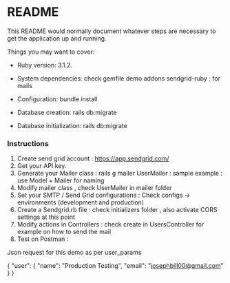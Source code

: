 # README

This README would normally document whatever steps are necessary to get the
application up and running.

Things you may want to cover:

* Ruby version:
3.1.2.
* System dependencies:
check gemfile 
demo addons 
sendgrid-ruby : for mails 

* Configuration:
bundle install

* Database creation:
rails db:migrate

* Database initialization:
rails db:migrate

### Instructions 
1. Create send grid account  : https://app.sendgrid.com/
2. Get your API key. 
3. Generate your Mailer class : rails g mailer UserMailer  : sample example : use Model + Mailer for naming 
4. Modify mailer class , check UserMailer in mailer folder 
5. Set your SMTP / Send Grid configurations : Check configs -> environments (development and production)
6. Create a Sendgrid.rb file : check initializers folder , also activate CORS settings at this point 
7. Modify actions in Controllers : check create in UsersController for example on how to send the mail 
8. Test on Postman : 

Json request for this demo as per user_params 

{
  "user": {
    "name": "Production Testing",
    "email": "josephbill00@gmail.com"
  }
}



